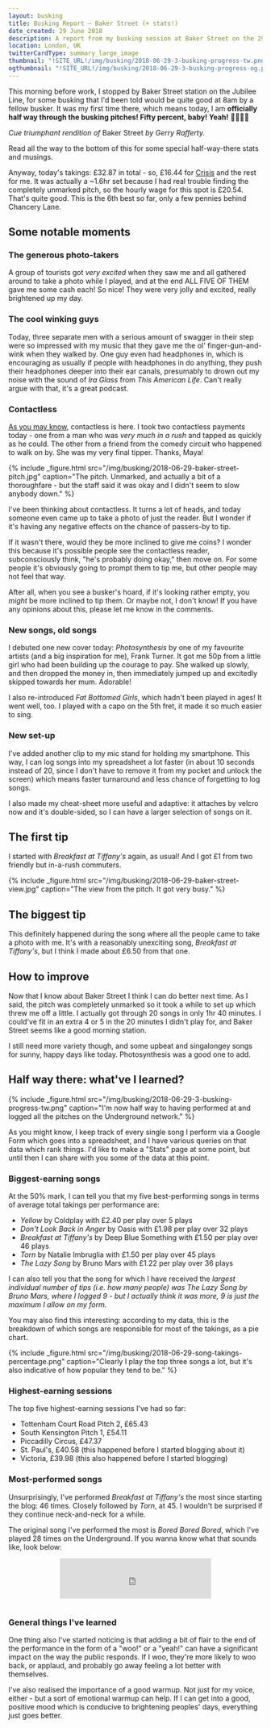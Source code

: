 ```yaml
---
layout: busking
title: Busking Report – Baker Street (+ stats!)
date_created: 29 June 2018
description: A report from my busking session at Baker Street on the 29th of June 2018!
location: London, UK
twitterCardType: summary_large_image
thumbnail: "!SITE_URL!/img/busking/2018-06-29-3-busking-progress-tw.png"
ogthumbnail: "!SITE_URL!/img/busking/2018-06-29-3-busking-progress-og.png"
---
```


This morning before work, I stopped by Baker Street station on the Jubilee Line, for some busking that I'd been told would be quite good at 8am by a fellow busker. It was my first time there, which means today, I am **officially half way through the busking pitches! Fifty percent, baby! Yeah!** 🎉🎸🙌🎷

_Cue triumphant rendition of_ Baker Street _by Gerry Rafferty._

Read all the way to the bottom of this for some special half-way-there stats and musings.

Anyway, today's takings: £32.87 in total - so, £16.44 for [Crisis](https://www.crisis.org.uk/) and the rest for me. It was actually a ~1.6hr set because I had real trouble finding the completely unmarked pitch, so the hourly wage for this spot is £20.54. That's quite good. This is the 6th best so far, only a few pennies behind Chancery Lane.

## Some notable moments

### The generous photo-takers

A group of tourists got _very excited_ when they saw me and all gathered around to take a photo while I played, and at the end ALL FIVE OF THEM gave me some cash each! So nice! They were very jolly and excited, really brightened up my day.

### The cool winking guys

Today, three separate men with a serious amount of swagger in their step were so impressed with my music that they gave me the ol' finger-gun-and-wink when they walked by. One guy even had headphones in, which is encouraging as usually if people with headphones in do anything, they push their headphones deeper into their ear canals, presumably to drown out my noise with the sound of _Ira Glass_ from _This American Life_. Can't really argue with that, it's a great podcast.

### Contactless

[As you may know](/busking/2018-06-17-waterloo), contactless is here. I took two contactless payments today - one from a man who was *very much in a rush* and tapped as quickly as he could. The other from a friend from the comedy circuit who happened to walk on by. She was my very final tipper. Thanks, Maya!

{% include _figure.html src="/img/busking/2018-06-29-baker-street-pitch.jpg" caption="The pitch. Unmarked, and actually a bit of a thoroughfare - but the staff said it was okay and I didn't seem to slow anybody down." %}

I've been thinking about contactless. It turns a lot of heads, and today someone even came up to take a photo of just the reader. But I wonder if it's having any negative effects on the chance of passers-by to tip.

If it wasn't there, would they be more inclined to give me coins? I wonder this because it's possible people see the contactless reader, subconsciously think, "he's probably doing okay," then move on. For some people it's obviously going to prompt them to tip me, but other people may not feel that way.

After all, when you see a busker's hoard, if it's looking rather empty, you _might_ be more inclined to tip them. Or maybe not, I don't know! If you have any opinions about this, please let me know in the comments.

### New songs, old songs

I debuted one new cover today: _Photosynthesis_ by one of my favourite artists (and a big inspiration for me), Frank Turner. It got me 50p from a little girl who had been building up the courage to pay. She walked up slowly, and then dropped the money in, then immediately jumped up and excitedly skipped towards her mum. Adorable!

I also re-introduced _Fat Bottomed Girls_, which hadn't been played in ages! It went well, too. I played with a capo on the 5th fret, it made it so much easier to sing.

### New set-up

I've added another clip to my mic stand for holding my smartphone. This way, I can log songs into my spreadsheet a lot faster (in about 10 seconds instead of 20, since I don't have to remove it from my pocket and unlock the screen) which means faster turnaround and less chance of forgetting to log songs.

I also made my cheat-sheet more useful and adaptive: it attaches by velcro now and it's double-sided, so I can have a larger selection of songs on it.

## The first tip

I started with _Breakfast at Tiffany's_ again, as usual! And I got £1 from two friendly but in-a-rush commuters.

{% include _figure.html src="/img/busking/2018-06-29-baker-street-view.jpg" caption="The view from the pitch. It got very busy." %}

## The biggest tip

This definitely happened during the song where all the people came to take a photo with me. It's with a reasonably unexciting song, _Breakfast at Tiffany's_, but I think I made about £6.50 from that one.

## How to improve

Now that I know about Baker Street I think I can do better next time. As I said, the pitch was completely unmarked so it took a while to set up which threw me off a little. I actually got through 20 songs in only 1hr 40 minutes. I could've fit in an extra 4 or 5 in the 20 minutes I didn't play for, and Baker Street seems like a good morning station.

I still need more variety though, and some upbeat and singalongey songs for sunny, happy days like today. Photosynthesis was a good one to add.

## Half way there: what've I learned?

{% include _figure.html src="/img/busking/2018-06-29-3-busking-progress-tw.png" caption="I'm now half way to having performed at and logged all the pitches on the Underground network." %}

As you might know, I keep track of every single song I perform via a Google Form which goes into a spreadsheet, and I have various queries on that data which rank things. I'd like to make a "Stats" page at some point, but until then I can share with you some of the data at this point.

### Biggest-earning songs

At the 50% mark, I can tell you that my five best-performing songs in terms of average total takings per performance are:

* _Yellow_ by Coldplay with £2.40 per play over 5 plays
* _Don't Look Back in Anger_ by Oasis with £1.98 per play over 32 plays
* _Breakfast at Tiffany's_ by Deep Blue Something with £1.50 per play over 46 plays
* _Torn_ by Natalie Imbruglia with £1.50 per play over 45 plays
* _The Lazy Song_ by Bruno Mars with £1.22 per play over 36 plays

I can also tell you that the song for which I have received the *largest individual number of tips (i.e. how many people) was _The Lazy Song_ by Bruno Mars, where I logged 9 - but I actually think it was more, 9 is just the maximum I allow on my form.*

You may also find this interesting: according to my data, this is the breakdown of which songs are responsible for most of the takings, as a pie chart.

{% include _figure.html src="/img/busking/2018-06-29-song-takings-percentage.png" caption="Clearly I play the top three songs a lot, but it's also indicative of how popular they tend to be." %}

### Highest-earning sessions

The top five highest-earning sessions I've had so far:

* Tottenham Court Road Pitch 2, £65.43
* South Kensington Pitch 1, £54.11
* Piccadilly Circus, £47.37
* St. Paul's, £40.58 (this happened before I started blogging about it)
* Victoria, £39.98 (this also happened before I started blogging)

### Most-performed songs

Unsurprisingly, I've performed _Breakfast at Tiffany's_ the most since starting the blog: 46 times. Closely followed by _Torn_, at 45. I wouldn't be surprised if they continue neck-and-neck for a while.

The original song I've performed the most is _Bored Bored Bored_, which I've played 28 times on the Underground. If you wanna know what that sounds like, look below:

<div style="text-align: center;padding-bottom:1em">
	<iframe src="https://open.spotify.com/embed?uri=spotify:track:19aM7WJ5aTgKVQxLnZcTZT" width="300" height="80" frameborder="0" allowtransparency="true"></iframe>
</div>

### General things I've learned

One thing also I've started noticing is that adding a bit of flair to the end of the performance in the form of a "woo!" or a "yeah!" can have a significant impact on the way the public responds. If I woo, they're more likely to woo back, or applaud, and probably go away feeling a lot better with themselves.

I've also realised the importance of a good warmup. Not just for my voice, either - but a sort of emotional warmup can help. If I can get into a good, positive mood which is conducive to brightening peoples' days, everything just goes better.
